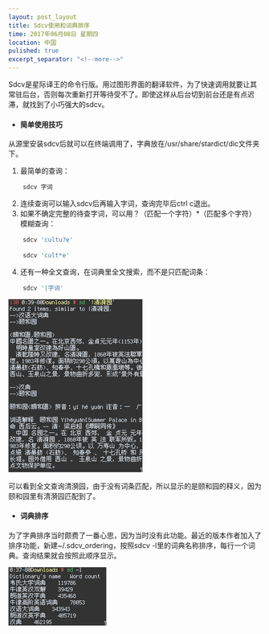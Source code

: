 ```yaml
---
layout: post_layout
title: Sdcv使用和词典排序
time: 2017年06月08日 星期四
location: 中国
pulished: true
excerpt_separator: "<!--more-->"
---
```

Sdcv是星际译王的命令行版。用过图形界面的翻译软件，为了快速调用就要让其常驻后台，否则每次重新打开等待受不了。即使这样从后台切到前台还是有点迟滞，就找到了小巧强大的sdcv。

+ #### 简单使用技巧

从源里安装sdcv后就可以在终端调用了，字典放在/usr/share/stardict/dic文件夹下。
1. 最简单的查询：
```bash
    sdcv 字词
```
2. 连续查询可以输入sdcv后再输入字词，查询完毕后ctrl c退出。
3. 如果不确定完整的待查字词，可以用？（匹配一个字符）\*（匹配多个字符）模糊查询：
```bash
    sdcv 'cultu?e'
```
```bash
    sdcv 'cult*e'
```
4. 还有一种全文查询，在词典里全文搜索，而不是只匹配词条：
```bash
    sdcv '|字词'
```
<!--more-->
<img src="/assets/img/sdcv1.png" width="267px" />

可以看到全文查询清漪园，由于没有词条匹配，所以显示的是颐和园的释义，因为颐和园里有清漪园匹配到了。

+ #### 词典排序

为了字典排序当时颇费了一番心思，因为当时没有此功能。最近的版本作者加入了排序功能，新建~/.sdcv_ordering，按照sdcv -l里的词典名称排序，每行一个词典。查询结果就会按照此顺序显示。

<img src="/assets/img/sdcv2.png" width="195px" />
